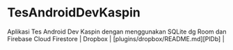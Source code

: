 # TesAndroidDevKaspin
Aplikasi Tes Android Dev Kaspin dengan menggunakan SQLite dg Room dan Firebase Cloud Firestore
| Dropbox | [plugins/dropbox/README.md][PlDb] |
